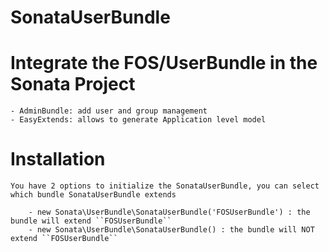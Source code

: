 SonataUserBundle
================

# Integrate the FOS/UserBundle in the Sonata Project

    - AdminBundle: add user and group management
    - EasyExtends: allows to generate Application level model


# Installation

    You have 2 options to initialize the SonataUserBundle, you can select which bundle SonataUserBundle extends

        - new Sonata\UserBundle\SonataUserBundle('FOSUserBundle') : the bundle will extend ``FOSUserBundle``
        - new Sonata\UserBundle\SonataUserBundle() : the bundle will NOT extend ``FOSUserBundle``
